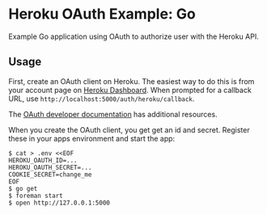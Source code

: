 # Heroku OAuth Example: Go

Example Go application using OAuth to authorize user with the Heroku API.

## Usage

First, create an OAuth client on Heroku. The easiest way to do this is from your account page on [Heroku Dashboard](https://dashboard.heroku.com/account). When prompted for a callback URL, use `http://localhost:5000/auth/heroku/callback`.

The [OAuth developer documentation](https://devcenter.heroku.com/articles/oauth) has additional resources.

When you create the OAuth client, you get get an id and secret. Register these in your apps environment and start the app:

```
$ cat > .env <<EOF
HEROKU_OAUTH_ID=...
HEROKU_OAUTH_SECRET=...
COOKIE_SECRET=change_me
EOF
$ go get
$ foreman start
$ open http://127.0.0.1:5000
```
